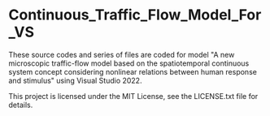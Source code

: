 # Continuous_Traffic_Flow_Model_For_VS

These source codes and series of files are coded for model 
"A new microscopic traffic-flow model based on the spatiotemporal continuous system concept considering nonlinear relations between human response and stimulus"
using Visual Studio 2022.

This project is licensed under the MIT License, see the LICENSE.txt file for details.
